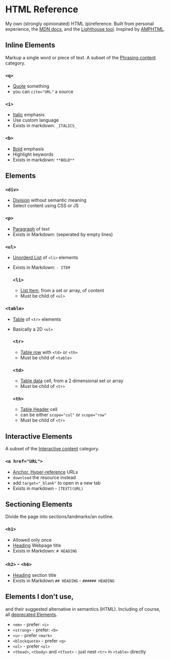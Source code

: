 # HTML Reference

My own (strongly opinionated) HTML (p)reference. Built from personal experience, the [MDN docs](https://developer.mozilla.org/en-US/docs/Web/HTML/Reference), and the [Lighthouse tool](https://github.com/GoogleChrome/lighthouse#readme). Inspired by [AMPHTML](https://amp.dev/documentation/guides-and-tutorials/learn/spec/amphtml/).

## Inline Elements

Markup a single word or piece of text. A subset of the [Phrasing content](https://html.spec.whatwg.org/multipage/dom.html#phrasing-content) category.

### `<q>`

- [Quote][mdn-q] something
- you can `cite="URL"` a source

### `<i>`

- [Italic][mdn-i] emphasis
- Use custom language
- Exists in markdown: `_ITALICS_`

### `<b>`

- [Bold][mdn-b] emphasis
- Highlight keywords
- Exists in markdown: `**BOLD**`

## Elements

### `<div>`

- [Division][mdn-div] without semantic meaning
- Select content using CSS or JS

### `<p>`

- [Paragraph][mdn-p] of text
- Exists in Markdown: (seperated by empty lines)

### `<ul>`

- [Unorderd List][mdn-ul] of `<li>` elements
- Exists in Markdown: `- ITEM`

  ### `<li>`

  - [List Item][mdn-li], from a set or array, of content
  - Must be child of `<ul>`

### `<table>`

- [Table][mdn-table] of `<tr>` elements
- Basically a 2D `<ul>`

  ### `<tr>`

  - [Table row][mdn-tr] with `<td>` or `<th>`
  - Must be child of `<table>`

  ### `<td>`

  - [Table data][mdn-td] cell, from a 2 dimensional set or array
  - Must be child of `<tr>`

  ### `<th>`

  - [Table Header][mdn-th] cell
  - can be either `scope="col"` or `scope="row"`
  - Must be child of `<tr>`

## Interactive Elements

A subset of the [Interactive content](https://html.spec.whatwg.org/multipage/dom.html#interactive-content) category.

### `<a href="URL">`

- [Anchor. Hyper-reference][mdn-a] URLs
- `download` the resource instead
- add `target="_blank"` to open in a new tab
- Exists in markdown - `[TEXT](URL)`

## Sectioning Elements

Divide the page into sections/landmarks/an outline.

### `<h1>`

- Allowed only once
- [Heading][mdn-headings] Webpage title
- Exists in Markdown: `# HEADING`

### `<h2>` - `<h6>`

- [Heading][mdn-headings] section title
- Exists in Markdown `## HEADING` - `###### HEADING`

## Elements I don't use,

and their suggested alternative in semantics (HTML).
Including of course, all [deprecated Elements](https://developer.mozilla.org/en-US/docs/Web/HTML/Element#obsolete_and_deprecated_elements).

- `<em>` - prefer: `<i>`
- `<strong>` - prefer: `<b>`
- `<u>` - prefer `<mark>`
- `<blockquote>` - prefer `<q>`
- `<ol>` - prefer `<ul>`
- `<thead>`, `<tbody>` and `<tfoot>` - just nest `<tr>` in `<table>` directly

[mdn-a]: https://developer.mozilla.org/en-US/docs/Web/HTML/Element/a
[mdn-q]: https://developer.mozilla.org/en-US/docs/Web/HTML/Element/q
[mdn-i]: https://developer.mozilla.org/en-US/docs/Web/HTML/Element/i
[mdn-b]: https://developer.mozilla.org/en-US/docs/Web/HTML/Element/b
[mdn-div]: https://developer.mozilla.org/en-US/docs/Web/HTML/Element/div
[mdn-p]: https://developer.mozilla.org/en-US/docs/Web/HTML/Element/p
[mdn-ul]: https://developer.mozilla.org/en-US/docs/Web/HTML/Element/ul
[mdn-li]: https://developer.mozilla.org/en-US/docs/Web/HTML/Element/li
[mdn-table]: https://developer.mozilla.org/en-US/docs/Web/HTML/Element/table
[mdn-tr]: https://developer.mozilla.org/en-US/docs/Web/HTML/Element/tr
[mdn-th]: https://developer.mozilla.org/en-US/docs/Web/HTML/Element/th
[mdn-td]: https://developer.mozilla.org/en-US/docs/Web/HTML/Element/td
[mdn-headings]: https://developer.mozilla.org/en-US/docs/Web/HTML/Element/Heading_Elements
